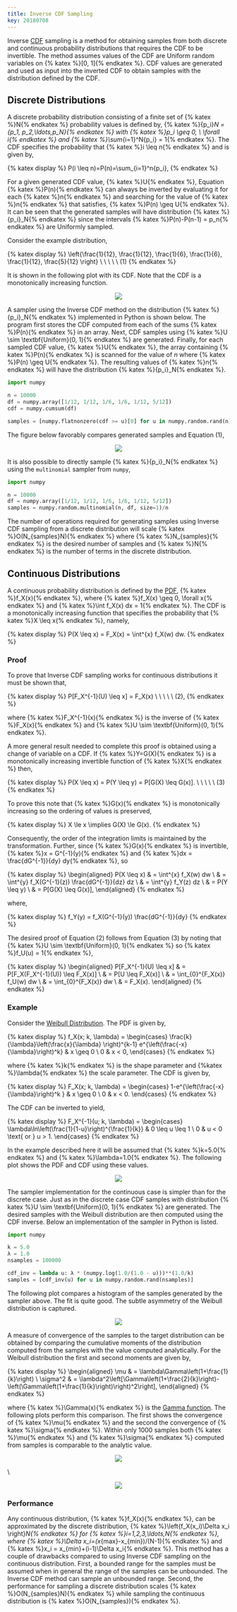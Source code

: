 ```yaml
---
title: Inverse CDF Sampling
key: 20180708
---
```


Inverse [CDF](https://en.wikipedia.org/wiki/Cumulative_distribution_function) sampling is a method for obtaining samples from both discrete and continuous probability distributions that requires the CDF to be invertible. The method assumes values of the CDF are Uniform random variables on {% katex %}[0, 1]{% endkatex %}.
CDF values are generated and used as input into the inverted CDF to obtain samples with the
distribution defined by the CDF.

<!--more-->

## Discrete Distributions

A discrete probability distribution consisting of a finite set of {% katex %}N{% endkatex %}
probability values is defined by, {% katex %}\{p_i\}_N = \{p_1, p_2,\ldots,p_N\}{% endkatex %} with
{% katex %}p_i \geq 0, \  \forall i{% endkatex %} and {% katex %}\sum_{i=1}^N{p_i} = 1{% endkatex %}.
The CDF specifies the probability that {% katex %}i \leq n{% endkatex %} and is given by,

{% katex display %}
P(i \leq n)=P(n)=\sum_{i=1}^n{p_i},
{% endkatex %}

For a given generated CDF value, {% katex %}U{% endkatex %}, Equation {% katex %}P(n){% endkatex %} can always be inverted by evaluating it for each {% katex %}n{% endkatex %} and
searching for the value of {% katex %}n{% endkatex %} that satisfies, {% katex %}P(n) \geq U{% endkatex %}.
It can be seen that the generated samples will have
distribution {% katex %}\{p_i\}_N{% endkatex %} since the intervals
{% katex %}P(n)-P(n-1) = p_n{% endkatex %} are Uniformly sampled.

Consider the example distribution,

{% katex display %}
\left\{\frac{1}{12}, \frac{1}{12}, \frac{1}{6}, \frac{1}{6}, \frac{1}{12}, \frac{5}{12} \right\} \ \ \ \ \ (1)
{% endkatex %}

It is shown in the following plot with its CDF. Note that the CDF is a monotonically increasing function.

<div style="text-align:center;">
<img src="/assets/posts/inverse_cdf_sampling/discrete_cdf.png">
</div>

A sampler using the Inverse CDF method on the distribution {% katex %}\{p_i\}_N{% endkatex %} implemented in
Python is shown below. The program first stores the CDF computed from each of the sums
{% katex %}P(n){% endkatex %} in an array. Next, CDF samples using
{% katex %}U \sim \textbf{Uniform}(0, 1){% endkatex %} are generated. Finally, for each sampled CDF value,
{% katex %}U{% endkatex %}, the array containing {% katex %}P(n){% endkatex %} is scanned for
the value of $n$ where {% katex %}P(n) \geq U{% endkatex %}. The resulting values of {% katex %}n{% endkatex %}
will have the distribution {% katex %}\{p_i\}_N{% endkatex %}.

```python
import numpy

n = 10000
df = numpy.array([1/12, 1/12, 1/6, 1/6, 1/12, 5/12])
cdf = numpy.cumsum(df)

samples = [numpy.flatnonzero(cdf >= u)[0] for u in numpy.random.rand(n)]
```

The figure below favorably compares generated samples and Equation (1),

<div style="text-align:center;">
<img src="/assets/posts/inverse_cdf_sampling/discrete_sampled_distribution.png">
</div>

It is also possible to directly sample {% katex %}\{p_i\}_N{% endkatex %} using the `multinomial` sampler from `numpy`,

```python
import numpy

n = 10000
df = numpy.array([1/12, 1/12, 1/6, 1/6, 1/12, 5/12])
samples = numpy.random.multinomial(n, df, size=1)/n
```

The number of operations required for generating samples using Inverse CDF sampling from a discrete
distribution will scale {% katex %}O(N_{samples}N){% endkatex %} where {% katex %}N_{samples}{% endkatex %}
is the desired number of samples and {% katex %}N{% endkatex %} is the number of terms in the discrete distribution.

## Continuous Distributions

A continuous probability distribution is defined by the [PDF](https://en.wikipedia.org/wiki/Probability_density_function),
{% katex %}f_X(x){% endkatex %}, where {% katex %}f_X(x) \geq 0, \forall x{% endkatex %} and
{% katex %}\int f_X(x) dx = 1{% endkatex %}. The CDF is a monotonically increasing function
that specifies the probability that {% katex %}X \leq x{% endkatex %}, namely,

{% katex display %}
P(X \leq x) = F_X(x) = \int^{x} f_X(w) dw.
{% endkatex %}

### Proof

To prove that Inverse CDF sampling works for continuous distributions it must be shown that,

{% katex display %}
P[F_X^{-1}(U) \leq x] = F_X(x) \ \ \ \ \ (2),
{% endkatex %}

where {% katex %}F_X^{-1}(x){% endkatex %} is the inverse of {% katex %}F_X(x){% endkatex %}
and {% katex %}U \sim \textbf{Uniform}(0, 1){% endkatex %}.

A more general result needed to complete this proof is obtained using a change of variable on a CDF.
If {% katex %}Y=G(X){% endkatex %} is a monotonically increasing invertible function
of {% katex %}X{% endkatex %} then,

{% katex display %}
P(X \leq x) = P(Y \leq y) = P[G(X) \leq G(x)]. \ \ \ \ \ (3)
{% endkatex %}

To prove this note that {% katex %}G(x){% endkatex %} is monotonically increasing so the ordering of values is
preserved,

{% katex display %}
X \le x \implies G(X) \le G(x).
{% endkatex %}

Consequently, the order of the integration limits is maintained by the transformation.
Further, since {% katex %}G(x){% endkatex %} is invertible,
{% katex %}x = G^{-1}(y){% endkatex %} and {% katex %}dx = \frac{dG^{-1}}{dy} dy{% endkatex %}, so

{% katex display %}
\begin{aligned}
P(X \leq x) & = \int^{x} f_X(w) dw \\
& = \int^{y} f_X(G^{-1}(z)) \frac{dG^{-1}}{dz} dz \\
& = \int^{y} f_Y(z) dz \\
& = P(Y \leq y) \\
& = P[G(X) \leq G(x)],
\end{aligned}
{% endkatex %}

where,

{% katex display %}
f_Y(y) = f_X(G^{-1}(y)) \frac{dG^{-1}}{dy}
{% endkatex %}

The desired proof of Equation (2) follows from Equation (3) by noting that
{% katex %}U \sim \textbf{Uniform}(0, 1){% endkatex %} so {% katex %}f_U(u) = 1{% endkatex %},

{% katex display %}
\begin{aligned}
P[F_X^{-1}(U) \leq x] & = P[F_X(F_X^{-1}(U)) \leq F_X(x)] \\
& = P[U \leq F_X(x)] \\
& = \int_{0}^{F_X(x)} f_U(w) dw \\
& = \int_{0}^{F_X(x)} dw \\
& = F_X(x).
\end{aligned}
{% endkatex %}

### Example

Consider the [Weibull Distribution](https://en.wikipedia.org/wiki/Weibull_distribution). The PDF is
given by,

{% katex display %}
f_X(x; k, \lambda) =
\begin{cases}
\frac{k}{\lambda}\left(\frac{x}{\lambda} \right)^{k-1} e^{\left(\frac{-x}{\lambda}\right)^k} & x \geq 0 \\
0 & x < 0,
\end{cases}
{% endkatex %}

where {% katex %}k{% endkatex %} is the shape parameter and {%katex %}\lambda{% endkatex %} the scale parameter.
The CDF is given by,

{% katex display %}
F_X(x; k, \lambda) =
\begin{cases}
1-e^{\left(\frac{-x}{\lambda}\right)^k
} & x \geq 0 \\
0 & x < 0.
\end{cases}
{% endkatex %}

The CDF can be inverted to yield,

{% katex display %}
F_X^{-1}(u; k, \lambda) =
\begin{cases}
\lambda\ln\left(\frac{1}{1-u}\right)^{\frac{1}{k}} & 0 \leq u \leq 1 \\
0 & u < 0 \text{ or } u > 1.
\end{cases}
{% endkatex %}

In the example described here it will be assumed that {% katex %}k=5.0{% endkatex %} and
{% katex %}\lambda=1.0{% endkatex %}. The following plot shows the PDF and CDF using these values.

<div style="text-align:center;">
<img src="/assets/posts/inverse_cdf_sampling/weibull_cdf.png">
</div>

The sampler implementation for the continuous case is simpler than for the discrete case. Just as in the discrete case
CDF samples with distribution {% katex %}U \sim \textbf{Uniform}(0, 1){% endkatex %} are generated.
The desired samples with the Weibull distribution are then computed using the CDF inverse.
Below an implementation of the sampler in Python is listed.

```python
import numpy

k = 5.0
λ = 1.0
nsamples = 100000

cdf_inv = lambda u: λ * (numpy.log(1.0/(1.0 - u)))**(1.0/k)
samples = [cdf_inv(u) for u in numpy.random.rand(nsamples)]
```

The following plot compares a histogram of the samples generated by the sampler above.
The fit is quite good. The subtle asymmetry of the Weibull distribution is captured.

<div style="text-align:center;">
<img src="/assets/posts/inverse_cdf_sampling/weibull_sampled_distribution.png">
</div>

A measure of convergence of the samples to the target distribution can be obtained by comparing the cumulative
moments of the distribution computed from the samples with the value computed analytically.
For the Weibull distribution the first and second moments are given by,

{% katex display %}
\begin{aligned}
\mu & = \lambda\Gamma\left(1+\frac{1}{k}\right) \\
\sigma^2 & = \lambda^2\left[\Gamma\left(1+\frac{2}{k}\right)-\left(\Gamma\left(1+\frac{1}{k}\right)\right)^2\right],
\end{aligned}
{% endkatex %}

where {% katex %}\Gamma(x){% endkatex %} is the [Gamma function](https://en.wikipedia.org/wiki/Gamma_function).
The following plots perform this comparison. The first shows the convergence of {% katex %}\mu{% endkatex %}
and the second the convergence of {% katex %}\sigma{% endkatex %}. Within only 1000 samples both
{% katex %}\mu{% endkatex %} and {% katex %}\sigma{% endkatex %} computed from samples is comparable to the
analytic value.

<div style="text-align:center;">
<img src="/assets/posts/inverse_cdf_sampling/weibull_sampled_mean_convergence.png">
</div>

\ 

<div style="text-align:center;">
<img src="/assets/posts/inverse_cdf_sampling/weibull_sampled_std_convergence.png">
</div>

### Performance

Any continuous distribution, {% katex %}f_X(x){% endkatex %}, can be approximated by the discrete distribution,
{% katex %}\left\{f_X(x_i)\Delta x_i \right\}_N{% endkatex %} for
{% katex %}i=1,2,3,\ldots,N{% endkatex %}, where {% katex %}\Delta x_i=(x_{max}-x_{min})/(N-1){% endkatex %} and
{% katex %}x_i = x_{min}+(i-1)\Delta x_i{% endkatex %}. This method has a couple of drawbacks compared to using
Inverse CDF sampling on the continuous distribution. First, a bounded range for the samples must
be assumed when in general the range of the samples can be unbounded.
The Inverse CDF method can sample an unbounded range. Second, the performance for
sampling a discrete distribution scales {% katex %}O(N_{samples}N){% endkatex %} while sampling the
continuous distribution is {% katex %}O(N_{samples}){% endkatex %}.

